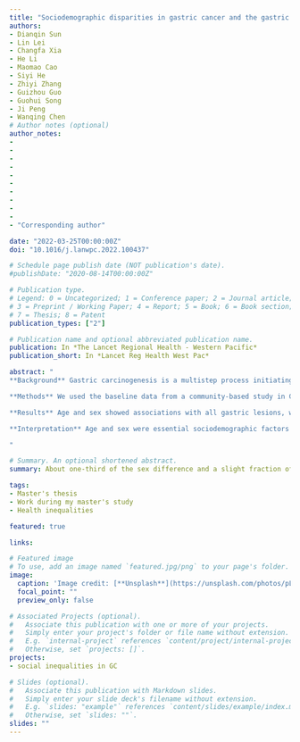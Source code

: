 ```yaml
---
title: "Sociodemographic disparities in gastric cancer and the gastric precancerous cascade: A population-based study"
authors:
- Dianqin Sun
- Lin Lei
- Changfa Xia
- He Li
- Maomao Cao
- Siyi He
- Zhiyi Zhang
- Guizhou Guo
- Guohui Song
- Ji Peng
- Wanqing Chen 
# Author notes (optional)
author_notes:
- 
- 
- 
- 
-
-
-
-
-
-
- "Corresponding author"

date: "2022-03-25T00:00:00Z"
doi: "10.1016/j.lanwpc.2022.100437"

# Schedule page publish date (NOT publication's date).
#publishDate: "2020-08-14T00:00:00Z"

# Publication type.
# Legend: 0 = Uncategorized; 1 = Conference paper; 2 = Journal article;
# 3 = Preprint / Working Paper; 4 = Report; 5 = Book; 6 = Book section;
# 7 = Thesis; 8 = Patent
publication_types: ["2"]

# Publication name and optional abbreviated publication name.
publication: In *The Lancet Regional Health - Western Pacific*
publication_short: In *Lancet Reg Health West Pac*

abstract: "
**Background** Gastric carcinogenesis is a multistep process initiating with chronic gastritis and progressing through atrophy, intestinal metaplasia, and dysplasia to carcinoma. This study aims to comprehensively investigate sociodemographic disparities in each stage of gastric carcinogenesis and estimate to what extent the inequalities could be ascribed to risk factors of gastric cancer (GC).

**Methods** We used the baseline data from a community-based study in China's high-risk areas, totalling 27094 participants. Gastric mucosa status was ascertained by endoscopy and biopsies. An overall socioeconomic status (SES) variable was generated by latent class analysis. We calculated relative risks (RRs) and 95% confidence intervals (CIs) using modified Poisson regression to assess associations of sociodemographic factors with each cascade stage. We estimated the percentage of the excess risk for neoplastic lesions among vulnerable populations that can be explained by established risk factors.

**Results** Age and sex showed associations with all gastric lesions, whose RRs increased with lesion progressing. Compared with individuals without schooling, the RRs of neoplastic lesions for people with primary, secondary, and post-secondary education were 0·86 (95% CI 0·76-0·97), 1·00 (95% CI 0·88-1·13), and 0·70 (95% CI 0·47-1·03), respectively. Participants with medium SES had a lower risk of neoplastic lesions than people in the low SES group (RR 0·83, 95% CI 0·74-0·93). GC risk factors could explain 33·6% of the excess risk of neoplastic lesions among men and a small proportion of the disparities among SES groups.

**Interpretation** Age and sex were essential sociodemographic factors for GC and precursor diseases. Individuals with low educational levels or SES were more likely to have neoplastic lesions. About one-third of the sex difference and a slight fraction of the socioeconomic inequalities could be attributed to included risk factors.

"

# Summary. An optional shortened abstract.
summary: About one-third of the sex difference and a slight fraction of the socioeconomic inequalities could be attributed to included risk factors.

tags:
- Master's thesis
- Work during my master's study 
- Health inequalities

featured: true

links:

# Featured image
# To use, add an image named `featured.jpg/png` to your page's folder. 
image:
  caption: 'Image credit: [**Unsplash**](https://unsplash.com/photos/pLCdAaMFLTE)'
  focal_point: ""
  preview_only: false

# Associated Projects (optional).
#   Associate this publication with one or more of your projects.
#   Simply enter your project's folder or file name without extension.
#   E.g. `internal-project` references `content/project/internal-project/index.md`.
#   Otherwise, set `projects: []`.
projects:
- social inequalities in GC

# Slides (optional).
#   Associate this publication with Markdown slides.
#   Simply enter your slide deck's filename without extension.
#   E.g. `slides: "example"` references `content/slides/example/index.md`.
#   Otherwise, set `slides: ""`.
slides: ""
---
```

